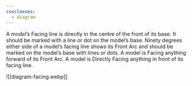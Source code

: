 ```yaml
---
cssclasses:
  - diagram
---
```

A model’s Facing line is directly in the centre of the front of its base. It should be marked with a line or dot on the model’s base.
Ninety degrees either side of a model’s facing line shows its Front Arc and should be marked on the model’s base with lines or dots.
A model is Facing anything forward of its Front Arc.
A model is Directly Facing anything in front of its facing line.

![[diagram-facing.webp]]